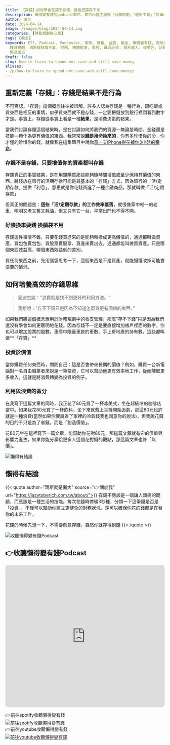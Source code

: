```yaml
---
title: 【存錢】如何學會花錢不存錢，就能把錢存下來
description: 懶得變有錢的podcast節目，節目內容主題有「財務規劃」「理財工具」「閱讀心得」「職涯與生活」，內容涵蓋了你與金錢會產生的所有關係。如果想要讓自己對「財務規劃」的本質有更進一步的認識，歡迎訂閱、追蹤、分享並歡迎進一步提出你的想法，讓更多人一起財務有規劃、快樂有方法。
author: 懶大
date: 2024-04-14
image: /images/blog/2024-04-14.png
categories: [財務規劃與心態]
tags: [收支]
keywords: ETF, Podcast, Podcaster, 保險, 儲蓄, 台股, 基金, 懶得變有錢, 房地產, 投資, 投資理財, 支出, 收入, 理財,
  理財規劃, 瑪斯理財兩三事, 稅務, 總體經濟, 美股, 職涯心得, 股利收入, 複委託, 記帳, 讀書心得, 財務規劃, 財商, 貸款, 資產配置, 退休規劃,
  開源節流
draft: false
slug: how-to-learn-to-spend-not-save-and-still-save-money
aliases:
- /p/how-to-learn-to-spend-not-save-and-still-save-money/
---
```

## 重新定義「存錢」：存錢是結果不是行為

不可否認，「存錢」這個概念往往被誤解。許多人認為存錢是一種行為，跟吃飯或買東西是相反的事情，似乎買東西就不是存錢，一定要把錢放到銀行裡頭看到數字才是。事實上，存錢從事實上看是一種**結果**，是消費決策的結果。

當我們討論存錢這個結果時，是在討論如何將我們的資源—無論是時間、金錢還是技能—轉化為更有價值的東西。我常常說**錢是用命換來的**，你有多珍惜你的命，你才懂的珍惜你的錢，就像我在這集節目中說你[買一支iPhone得花掉你3小時的壽命](https://lazytoberich.com.tw/p/ep1an-iphone-will-cost-you-3-hours-of-your-lifetime-your-money-will-come-and-go-sometimes-quickly-sometimes-slowly./)。



### 存錢不是存錢，只要增值你的資產都叫存錢

存錢真正的事實結果，是在用錢購買那些能夠隨時間增值或至少保持其價值的東西。將錢放在銀行的活期存款可能是最基本的「存錢」方式，因為銀行的「活/定期存款」提供「利息」。意思就是你花錢買進了一種金融商品，那就叫做「活/定期存款」

但真正的問題是：**這些「活/定期存款」的工作效率低落**，就很像家中唯一的老車，明明又老又舊又耗油，但又只有它一台，平常出門也不得不開。

### 好險換車要錢 換腦袋不用

存錢這件事情不難，只要花錢買進來的是能夠轉換成更高價值的，通通都叫做資產，買包包賣包包、買股票賣股票、買進來賣出去，通通都能叫做買資產。只是哪個東西效益高，哪個東西效益低的差別。

買任何東西之前，先用腦袋思考一下，這個東西是不是資產，就能慢慢改掉可能會浪費的情況。

## 如何培養高效的存錢思維

> 愛迪生說：“浪費就是找不到更好的利用方法。"

> 我想說：”存不下錢只是因為不知道怎麼買更有價值的東西。”

如果我們將這個概念應用於財務規劃中的收支管理，那麼“存不下錢”只是因為我們還沒有學會如何更聰明地花錢。因為存錢不一定是要直接增加帳戶裡面的數字，你也可以增加股票的股數，車庫中限量車款的車數、手上房地產的持有數，這些都叫做**「存錢」**

### 投資於價值

當你購買任何東西時，問問自己：這是否會帶來長期的價值？例如，購買一台新電腦對一名自由職業者來說是一筆投資，它可以幫助他更有效率地工作，從而賺取更多收入。這就是將消費轉變為投資的例子。

### 利用與浪費的區分

在我寫下這篇文章的同時，我正花了80元買了一杯冰美式，坐在超級冷的咖啡店當中。如果我花80元買了一杯飲料，坐下來就戴上耳機開始追劇，那這80元也許就是一種浪費(當然如果你要說省了家裡的冷氣錢我也同意你的說法)，但我說花錢的目的不只是為了省錢，而是「創造價值」。

花80元坐在這裡寫下一篇文章，能幫助你花對80元，那這篇文章就有它的價值與影響力產生，如果你能分享給更多人這個花對錢的觀點，那這篇文章也許「無價」。

![懶得有結論](/images/blog/lazytobeconclude.svg)
## 懶得有結論

{{< quote author="瑪斯就是懶大" source="👉關於我" url="https://lazytoberich.com.tw/about/">}}
存錢不應該是一個讓人頭痛的問題，而應該是一種生活的技能。每次花錢時停頓3秒種，分類一下這筆錢是否是「投資」，不僅可以幫助你建立更健全的財務狀況，還可以確保你花的錢都是在替你的未來工作。

花錢的時候先想一下，不需要刻意存錢，自然你就存得到錢
{{< /quote >}}


![收聽懶得變有錢Podcast](/images/blog/lazytoberich.svg)
## 👉收聽懶得變有錢Podcast

<iframe id="embedPlayer" src="https://embed.podcasts.apple.com/us/podcast/%E6%87%B6%E5%BE%97%E8%AE%8A%E6%9C%89%E9%8C%A2/id1707756115?itsct=podcast_box_player&amp;itscg=30200&amp;ls=1&amp;theme=auto" height="450px" frameborder="0" sandbox="allow-forms allow-popups allow-same-origin allow-scripts allow-top-navigation-by-user-activation" allow="autoplay *; encrypted-media *; clipboard-write" style="width: 100%; max-width: 660px; overflow: hidden; border-radius: 10px; transform: translateZ(0px); animation: 2s ease 0s 6 normal none running loading-indicator; background-color: rgb(228, 228, 228);"></iframe>

👉前往spotify收聽懶得變有錢<br>
[![前往spotify收聽懶得變有錢](/images/podcast/spotify.png)](https://open.spotify.com/show/0VOxVD8igXWWJLFCtQxhdN)<br>
👉前往youtube收聽懶得變有錢<br>
[![前往youtube收聽懶得變有錢](/images/podcast/youtube.png)](https://www.youtube.com/channel/UC1aV8nIJxkE0s6bWdKQvtUQ)
